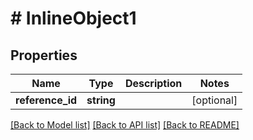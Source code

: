 # # InlineObject1

## Properties

Name | Type | Description | Notes
------------ | ------------- | ------------- | -------------
**reference_id** | **string** |  | [optional]

[[Back to Model list]](../../README.md#models) [[Back to API list]](../../README.md#endpoints) [[Back to README]](../../README.md)
